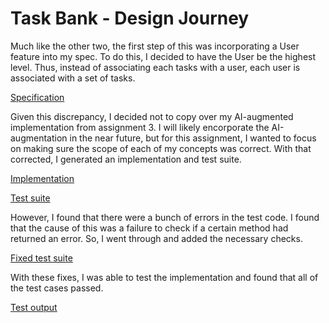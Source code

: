 # Task Bank - Design Journey
Much like the other two, the first step of this was incorporating a User feature into my spec. To do this, I decided to have the User be the highest level. Thus, instead of associating each tasks with a user, each user is associated with a set of tasks.

[Specification](../../../context/design/concepts/TaskBank/specification.md/steps/concept.d26f7575.md)

Given this discrepancy, I decided not to copy over my AI-augmented implementation from assignment 3. I will likely encorporate the AI-augmentation in the near future, but for this assignment, I wanted to focus on making sure the scope of each of my concepts was correct. With that corrected, I generated an implementation and test suite.

[Implementation](../../../context/design/concepts/TaskBank/implementation.md/steps/response.2fbb7018.md)

[Test suite](../../../context/design/concepts/TaskBank/testing.md/steps/test.5cf5b987.md)

However, I found that there were a bunch of errors in the test code. I found that the cause of this was a failure to check if a certain method had returned an error. So, I went through and added the necessary checks.

[Fixed test suite](../../../context/src/concepts/TaskBank/TaskBank.test.ts/20251019_150232.93d3dd4d.md)

With these fixes, I was able to test the implementation and found that all of the test cases passed.

[Test output](../../../context/design/concepts/TaskBank/testOutput.md/steps/_.79916281.md)